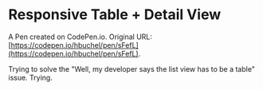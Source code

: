 # Responsive Table + Detail View

A Pen created on CodePen.io. Original URL: [https://codepen.io/hbuchel/pen/sFefL](https://codepen.io/hbuchel/pen/sFefL).

Trying to solve the "Well, my developer says the list view has to be a table" issue. Trying.
